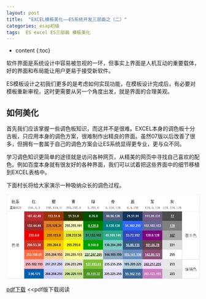 ```yaml
---
layout: post
title:  "EXCEL模板美化——ES系统开发三部曲之（二）"
categories: esap初级
tags:  ES excel ES三部曲 模板美化
---
```


* content
{:toc}

软件界面是系统设计中容易被忽视的一环，但事实上界面是人机互动的重要载体，好的界面和布局能让用户更易于接受新软件。

ES模板设计之初我们更多的是考虑如何实现功能，在模板设计完成后，有必要对模板重新审视，这时更需要从另一个角度出发，就是界面的合理美观。

## 如何美化

首先我们应该掌握一些调色板知识，而这并不是很难。EXCEL本身的调色板十分古板，只应用本身的调色方案，很难制作出精良的界面。虽然07版以后改善了很多，但拥有一套属于自己的调色方案会让ES系统显得更专业，更与众不同。

学习调色知识更简单的途径就是访问各种网页，从精美的网页中寻找自己喜欢的配色。例如百度本身就有很友好的各种界面，我们可以试着把这些界面中的细节移植到EXCEL表格中。

下面村长将给大家演示一种吸纳众长的调色过程。

![](/img/es2-1.jpg) 

[pdf下载](/files/ESAP2nd.pdf) <<pdf版下载阅读
